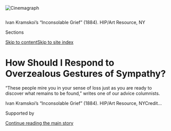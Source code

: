 <div id="app">

<div>

<div>

<div>

</div>

<div data-aria-hidden="false">

<div id="site-content" data-role="main">

<div>

<div class="css-1aor85t" style="opacity:0.000000001;z-index:-1;visibility:hidden">

<div class="css-1hqnpie">

<div class="css-epjblv">

<span class="css-100wwgy">How Should I Respond to Overzealous Gestures
of
Sympathy?</span>

</div>

<div class="css-k008qs">

<div class="css-o5pzib">

<span class="css-18z7m18"></span>

<div>

</div>

</div>

<span class="css-1n6z4y">https://nyti.ms/2BMLeK1</span>

<div class="css-1705lsu">

<div class="css-4xjgmj">

<div class="css-4skfbu" data-role="toolbar" data-aria-label="Social Media Share buttons, Save button, and Comments Panel with current comment count" data-testid="share-tools">

  - 
  - 
  - 
  - 
    
    <div class="css-6n7j50">
    
    </div>

  - 

</div>

</div>

</div>

</div>

</div>

</div>

<div id="NYT_TOP_BANNER_REGION" class="css-11qgg8s">

</div>

<div id="fullBleedHeaderContent">

<div class="css-n4ws9g">

<div class="sizeFull css-pvifa0">

<div class="css-14houu5" style="width:100%;overflow:hidden">

<div class="css-122y91a">

![Cinemagraph](https://static01.nyt.com/images/2020/07/29/t-magazine/art/culture-therapist-slide-M29D/culture-therapist-slide-M29D-superJumbo.jpg)

</div>

</div>

<span class="css-ap5cru">Ivan Kramskoi’s “Inconsolable Grief” (1884).
HIP/Art Resource, NY</span>

</div>

</div>

<div class="css-3z92zw">

<div class="css-6cn7ki">

<div class="NYTAppHideMasthead css-1bcu9v6 e1suatyy0">

<div class="section css-1o1qe8k e1suatyy2">

<div class="css-cu5p7t er09x8g0">

<div class="css-6n7j50">

</div>

<span class="css-1dv1kvn">Sections</span>

[Skip to content](#site-content)[Skip to site index](#site-index)

</div>

<div class="css-10698na e1huz5gh0">

</div>

</div>

</div>

<div class="css-1sojcmr ehdk2mb0">

# How Should I Respond to Overzealous Gestures of Sympathy?

</div>

“These people mire you in your sense of loss just as you are ready to
discover what remains to be found,” writes one of our advice columnists.

</div>

</div>

<div class="css-nwzfg5 e1gnum310">

<span class="css-1f9pvn2 t-magazine">Ivan Kramskoi’s “Inconsolable
Grief” (1884). HIP/Art Resource,
NY</span><span class="css-1nlbvxy e1z0qqy90" itemprop="copyrightHolder"><span class="css-1ly73wi e1tej78p0">Credit...</span><span><span></span></span></span>

</div>

<div id="sponsor-wrapper" class="css-1hyfx7x">

<div id="sponsor-slug" class="css-19vbshk">

Supported by

</div>

[Continue reading the main
story](#after-sponsor)

<div id="sponsor" class="ad sponsor-wrapper" style="text-align:center;height:100%;display:block">

</div>

<div id="after-sponsor">

</div>

</div>

<div class="css-1wx1auc e1gnum311">

<div class="css-18e8msd">

<div class="css-vp77d3 epjyd6m0">

<div class="css-1baulvz">

By [<span class="css-1baulvz last-byline" itemprop="name">Megan
O’Grady</span>](https://www.nytimes.com/by/megan-o-grady)

</div>

</div>

  - July 31,
    2020

  - 
    
    <div class="css-4xjgmj">
    
    <div class="css-d8bdto" data-role="toolbar" data-aria-label="Social Media Share buttons, Save button, and Comments Panel with current comment count" data-testid="share-tools">
    
      - 
      - 
      - 
      - 
        
        <div class="css-6n7j50">
        
        </div>
    
      - 
    
    </div>
    
    </div>

</div>

</div>

</div>

<div class="section meteredContent css-1r7ky0e" name="articleBody" itemprop="articleBody">

<div class="css-1fanzo5 StoryBodyCompanionColumn">

<div class="css-53u6y8">

*In T’s advice column,* [*Culture
Therapist*](https://www.nytimes.com/column/culture-therapist?module=inline)*,
either* [*Ligaya
Mishan*](https://www.nytimes.com/by/ligaya-mishan?module=inline) *or*
[*Megan
O’Grady*](https://www.nytimes.com/by/megan-o-grady?module=inline)
*solves your problems using art. Have a question? Need some comfort?
Email us at* [*advice@nytimes.com*](mailto:advice@nytimes.com)*.*

*Q: My husband died recently. It was as good a death as could have been
expected: He had been ill for a year, so we had time to prepare and to
mourn together, he died at home under palliative care and in very little
pain (he said), and our family, close friends and I had time for
goodbyes. We had a good life together, and cleared up any prospective
messes in advance of his departure. We wrote his obituary together.*

*My question is this: People who knew neither of us very well fall upon
me in public places with hugs and kisses and sad faces. I am not a huggy
sort of person, and I know they’re trying to be sympathetic, but the
intrusions and the intimations that I must be very sad and lonely drive
me to distraction. I loved my husband, but we each grieve in our own
way, and mine is to get my life in order, circle around close friends
and move on to the next adventure, project or quiet time. How do I best
deal with these intrusions without hurting acquaintances’ feelings? —
Signed, Getting On With It*

A: All of us, but maybe especially women, have experienced what it’s
like to feel like a screen for someone else’s projections. The
over-the-top reactions of your acquaintances, perhaps well intentioned,
only serve to communicate to you that you have just suffered their worst
nightmare. I can understand your impatience with them as you open
yourself to the world again and consider your life, fundamentally
reordered. These people mire you in your sense of loss just as you are
ready to discover what remains to be found.

</div>

</div>

<div class="css-1fanzo5 StoryBodyCompanionColumn">

<div class="css-53u6y8">

Such exchanges trouble you because they’re about much more than
navigating social awkwardness. The fact is, when we suffer loss, we
often look to those around us to help affirm who we are, to give us a
sense of continuity and possibility. We need to have those conversations
in order to imagine a way forward, so that we don’t feel like we’re
stepping off a cliff, legs wheeling in thin air. How wonderful that you
were able to prepare for this, to the extent that one can, with your
husband. You were able to have a sense of an ending, something that
often, even under normal circumstances, just isn’t possible. These days,
with families barred from hospitals and memorial services severely
limited, it’s all the more rare and wonderful.

But, as you know, part of the complexity of grief is that it’s not only
about missing the person who knew you in a way that no one else quite
does; it’s also about grieving the loss of yourself in that shared
context. You aren’t the same person you were during your marriage or
before you got married. The next few years will be filled with trial and
error, and having friends — old and new — who actively listen as you
test out new plans and ideas is essential. “Starting a new chapter” is
an appealing euphemism for a time like this because it implies a
continuity, a grander scheme, an awareness that life is what we live
along the way, and for that reason, it can never truly be
“lost.”

</div>

</div>

<div>

</div>

<div class="css-79elbk" data-testid="photoviewer-wrapper">

<div class="css-z3e15g" data-testid="photoviewer-wrapper-hidden">

</div>

<div class="css-1a48zt4 ehw59r15" data-testid="photoviewer-children">

![<span class="css-1l9o2ey e13ogyst0" data-aria-hidden="true">Advertising
for the 2007 show “Schmerz/Pain” at the Hamburger Bahnhof in
Berlin.</span><span class="css-1nlbvxy e1z0qqy90" itemprop="copyrightHolder"><span class="css-1ly73wi e1tej78p0">Credit...</span><span>Painart</span></span>](https://static01.nyt.com/images/2020/07/29/t-magazine/art/culture-therapist-slide-4JHU/culture-therapist-slide-4JHU-articleLarge.jpg?quality=75&auto=webp&disable=upscale)

</div>

</div>

<div class="css-1fanzo5 StoryBodyCompanionColumn">

<div class="css-53u6y8">

Once, in my 30s, faced with losses, I embarked on a new chapter in a
very mechanical way: I got on a plane to Berlin, a city well suited for
reinvention and its accompanying grief. I found there the kind of new
friends who would sit with me for dozens of hours over the course of a
year in cafes, drinking wine and helping me through the messy process of
eking out a new version of myself. I lived in a series of sublet
apartments, all of them with views of a cemetery. I dated an earnest
German who believed the internet would save democracy. How many wrong
turns, I often thought, grandiose with solipsism, had I made for it to
come to this.

</div>

</div>

<div class="css-1fanzo5 StoryBodyCompanionColumn">

<div class="css-53u6y8">

In that time of odd suspension, I was spending a lot of time wandering
around museums, places that relieved me of my solipsism. At the
[Hamburger
Bahnhof](https://www.nytimes.com/2018/04/24/arts/berlin-hamburger-banhof.html),
the popular former train station turned contemporary art venue, the word
“Schmerz” greeted me in enormous letters, the English translation ****
in smaller font below: “Pain.” I wandered numbly through the
meticulously curated exhibit, with its Anselm Kiefer erosions in browns
and grays, the contorted pale bodies of a Francis Bacon, *objets* like
Nietzsche’s death mask and a biting stick once used in operations
without anesthesia. “Art is not just there to be understood,” Joseph
Beuys once said; it is there to be experienced. I didn’t find the
exhibit painful, though, just pedantic and
depressing.

</div>

</div>

<div class="css-79elbk" data-testid="photoviewer-wrapper">

<div class="css-z3e15g" data-testid="photoviewer-wrapper-hidden">

</div>

<div class="css-1a48zt4 ehw59r15" data-testid="photoviewer-children">

<div class="css-1xdhyk6 erfvjey0">

<span class="css-1ly73wi e1tej78p0">Image</span>

<div class="css-zjzyr8">

<div data-testid="lazyimage-container" style="height:257.77777777777777px">

</div>

</div>

</div>

<span class="css-1l9o2ey e13ogyst0" data-aria-hidden="true">The work of
Hans Holbein the Younger in the old masters paintings gallery at the
Gemäldegalerie in Berlin, including, at center, “The Merchant Georg
Gisze” (circa
1532).</span><span class="css-1nlbvxy e1z0qqy90" itemprop="copyrightHolder"><span class="css-1ly73wi e1tej78p0">Credit...</span><span>©
Staatliche Museen zu Berlin/David von Becker</span></span>

</div>

</div>

<div class="css-1fanzo5 StoryBodyCompanionColumn">

<div class="css-53u6y8">

I found what I needed instead while visiting the
[Gemäldegalerie](https://www.smb.museum/museen-einrichtungen/gemaeldegalerie/home/),
home to the (rather less fashionable) old masters: a Bruegel teeming
with life here, a weary-faced Mantegna Madonna there; Vermeer’s women
aglow at their open windows, Holbein’s officious burghers. The museum
was almost always empty, the silence inside had a velveteen density, and
there were little alcoves at the end of certain galleries where one
could sit and reflect. I thought I could really sense something of the
people in these portraits, who became familiar to me — the tender
mothers and infants, the satin-sleeved merchants, the young women who
themselves seemed to be seeking a new view. The emotion of the subjects
was to me indistinguishable from that of their creators, each painting
representative of a moment in time and the effort of making it. I felt
myself poised there, on this tension between their time and mine,
absorbing the feeling of the artists, centuries after their deaths, the
canvases places to explore and amplify aspects of themselves that
perhaps went otherwise unexpressed. I returned many times, sometimes
several times a week, to be reminded that while they were now dead I was
still very much alive, that life was fragile and finite and not to be
squandered.

</div>

</div>

<div class="css-79elbk" data-testid="photoviewer-wrapper">

<div class="css-z3e15g" data-testid="photoviewer-wrapper-hidden">

</div>

<div class="css-1a48zt4 ehw59r15" data-testid="photoviewer-children">

<div class="css-1xdhyk6 erfvjey0">

<span class="css-1ly73wi e1tej78p0">Image</span>

<div class="css-zjzyr8">

<div data-testid="lazyimage-container" style="height:283.55555555555554px">

</div>

</div>

</div>

<span class="css-1l9o2ey e13ogyst0" data-aria-hidden="true">Pieter
Bruegel the Elder, “The Dutch Proverbs” (circa
1559).</span><span class="css-1nlbvxy e1z0qqy90" itemprop="copyrightHolder"><span class="css-1ly73wi e1tej78p0">Credit...</span><span>©
Staatliche Museen zu Berlin, Gemäldegalerie. Photo: Volker-H.
Schneider</span></span>

</div>

</div>

<div class="css-a7yk8a e73j0it0">

<div class="css-1xdhyk6 erfvjey0">

<span class="css-1ly73wi e1tej78p0">Image</span>

<div class="css-zjzyr8">

<div data-testid="lazyimage-container" style="height:580px">

</div>

</div>

</div>

<span class="css-1l9o2ey e13ogyst0" data-aria-hidden="true">Andrea
Mantegna’s “Maria With the Sleeping Child” (date
unknown).</span><span class="css-1nlbvxy e1z0qqy90" itemprop="copyrightHolder"><span class="css-1ly73wi e1tej78p0">Credit...</span><span>©
Staatliche Museen zu Berlin, Gemäldegalerie. Photo: Jörg P.
Anders</span></span>

<div class="css-1xdhyk6 erfvjey0">

<span class="css-1ly73wi e1tej78p0">Image</span>

<div class="css-zjzyr8">

<div data-testid="lazyimage-container" style="height:580px">

</div>

</div>

</div>

<span class="css-1l9o2ey e13ogyst0" data-aria-hidden="true">Jan Vermeer
van Delft’s “Young Lady With Pearl Necklace” (circa
1662).</span><span class="css-1nlbvxy e1z0qqy90" itemprop="copyrightHolder"><span class="css-1ly73wi e1tej78p0">Credit...</span><span>©
Staatliche Museen zu Berlin, Gemäldegalerie. Photo: Christoph
Schmidt</span></span>

</div>

<div class="css-1fanzo5 StoryBodyCompanionColumn">

<div class="css-53u6y8">

The fact is, nothing really prepares us for loss; we outgrow our lives
faster than we can quite catch up. “The art of losing isn’t hard to
master,” Elizabeth Bishop wrote, with pained irony, in her 1976
villanelle “[One
Art](https://www.poetryfoundation.org/poems/47536/one-art),” in which
she recounts a continuum of losses, from house keys to those things
immeasurable and unrecoverable. We will all, someday, lose everything we
love. But this impermanence is also what makes us understand that the
time we have is something to be cherished. No one — not new friends or
old, and certainly not I — can tell you precisely what the next steps
will be or just what experiences of art and friendship might open a
window in your mind. But I can tell you that openness to life’s
possibilities is a stance, a perspective on the world that we should all
try to cultivate, wherever we are in it. All of us, in ways small and
vast, have been knocked off balance, and are questioning the certainty
of certain futures. We’re all engaged in a process of self-reckoning,
reconsidering our lives and priorities.

</div>

</div>

<div class="css-a7yk8a e73j0it0">

<div class="css-1xdhyk6 erfvjey0">

<span class="css-1ly73wi e1tej78p0">Image</span>

<div class="css-zjzyr8">

<div data-testid="lazyimage-container" style="height:580px">

</div>

</div>

</div>

<div class="css-1xdhyk6 erfvjey0">

<span class="css-1ly73wi e1tej78p0">Image</span>

<div class="css-zjzyr8">

<div data-testid="lazyimage-container" style="height:580px">

</div>

</div>

</div>

</div>

<div class="css-1fanzo5 StoryBodyCompanionColumn">

<div class="css-53u6y8">

While there are many beautiful memoirs capturing the textures of grief —
Elizabeth Alexander’s, Joan Didion’s, Yiyun Li’s, Sarah Manguso’s — I
often think there isn’t enough written about what comes after: the
in-between times in life, before things are sorted, when we’re still at
an impasse with ourselves. And here I’m thinking of Rachel Cohen’s
“[Austen
Years](https://www.nytimes.com/2020/07/21/books/review/austen-years-rachel-cohen.html)”
(2020), a memoir written in a period of dramatic change, including the
death of her father and birth of her children, time she navigated with
the companionship of an author seeking answers in her own tumultuous
era; and Helen Macdonald’s “[H Is for
Hawk](https://www.nytimes.com/2015/02/22/books/review/helen-macdonalds-h-is-for-hawk.html)”
(2014), in which the author mourns her father while training a goshawk,
a hunting bird, a process that involves great patience, a freezer-full
of dead mice and a certain wildness of vision. Both these books are
forthright about the effort and risk, but also the thrill and pleasure,
of working out those next chapters. I’m not suggesting you run out and
acquire a flesh-eating pet (though that’s one way to keep those
spaniel-eyed “friends” at arm’s length), but that something of your own
searching thoughts may stand more fully illuminated in the light of
another’s.

</div>

</div>

<div class="css-1fanzo5 StoryBodyCompanionColumn">

<div class="css-53u6y8">

Another idea: to go a step further, via books that reexamine our common
present context in light of everything that has come before. Sarah
Broom’s memoir, “[The Yellow
House](https://www.nytimes.com/2019/08/05/books/review-yellow-house-sarah-broom.html)”
(2019), does exactly that, connecting her family history, and the story
of her childhood home in New Orleans, to our American story, with its
entrenched racial inequality. Saidiya Hartman’s “[Wayward Lives,
Beautiful
Experiments](https://www.nytimes.com/2019/02/19/books/wayward-lives-beautiful-experiments-saidiya-hartman.html)”
(2019) also traces the echoes between private losses and public life in
a social history that explores the lives of young Black American women
in the early 20th century, unhailed Modernists who were defining for
themselves what life could be. These were women who understood the
imaginative work of self-authorship better than any of
us.

<div class="css-79elbk" data-testid="photoviewer-wrapper">

<div class="css-z3e15g" data-testid="photoviewer-wrapper-hidden">

</div>

<div class="css-1a48zt4 ehw59r15" data-testid="photoviewer-children">

<div class="css-zgakxe erfvjey0">

<span class="css-1ly73wi e1tej78p0">Image</span>

<div class="css-zjzyr8">

<div data-testid="lazyimage-container" style="height:578.0666666666667px">

</div>

</div>

</div>

<span class="css-1nlbvxy e1z0qqy90" itemprop="copyrightHolder"><span class="css-1ly73wi e1tej78p0">Credit...</span><span>Alessandra
Montalto/The New York Times</span></span>

</div>

</div>

Any real grieving process will always involve looking back to move
forward. I want you to honor this in-between time, but also to find good
company for it, literary or otherwise, of the kind that inspires you to
take up more space in the world, not less. Whether you are in lockdown
in your home or protesting in the streets, you can lay the groundwork
now as concretely as possible. You can make new friends by getting
involved in any number of initiatives, local or national. Your emotional
and energetic capital will be valuable in ways that you probably can’t
yet know. Fear and freedom, like love and loss, will always be two sides
of the same coin, and there’s no time to waste.

</div>

</div>

<div>

</div>

</div>

<div>

</div>

<div>

</div>

<div>

</div>

<div>

<div id="bottom-wrapper" class="css-1ede5it">

<div id="bottom-slug" class="css-l9onyx">

Advertisement

</div>

[Continue reading the main
story](#after-bottom)

<div id="bottom" class="ad bottom-wrapper" style="text-align:center;height:100%;display:block;min-height:90px">

</div>

<div id="after-bottom">

</div>

</div>

</div>

</div>

</div>

## Site Index

<div>

</div>

## Site Information Navigation

  - [© <span>2020</span> <span>The New York Times
    Company</span>](https://help.nytimes.com/hc/en-us/articles/115014792127-Copyright-notice)

<!-- end list -->

  - [NYTCo](https://www.nytco.com/)
  - [Contact
    Us](https://help.nytimes.com/hc/en-us/articles/115015385887-Contact-Us)
  - [Work with us](https://www.nytco.com/careers/)
  - [Advertise](https://nytmediakit.com/)
  - [T Brand Studio](http://www.tbrandstudio.com/)
  - [Your Ad
    Choices](https://www.nytimes.com/privacy/cookie-policy#how-do-i-manage-trackers)
  - [Privacy](https://www.nytimes.com/privacy)
  - [Terms of
    Service](https://help.nytimes.com/hc/en-us/articles/115014893428-Terms-of-service)
  - [Terms of
    Sale](https://help.nytimes.com/hc/en-us/articles/115014893968-Terms-of-sale)
  - [Site
    Map](https://spiderbites.nytimes.com)
  - [Help](https://help.nytimes.com/hc/en-us)
  - [Subscriptions](https://www.nytimes.com/subscription?campaignId=37WXW)

</div>

</div>

</div>

</div>
